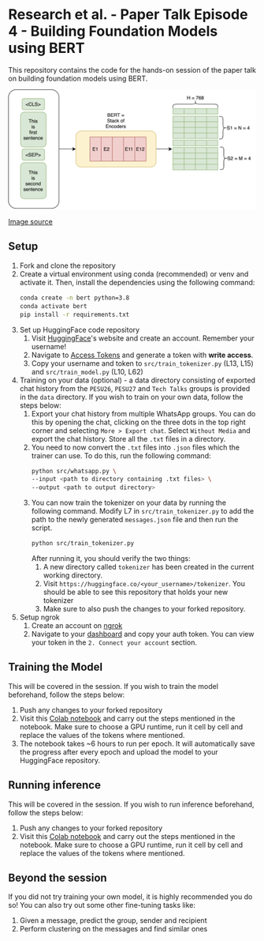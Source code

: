 # Research et al. - Paper Talk Episode 4 - Building Foundation Models using BERT

This repository contains the code for the hands-on session of the paper talk on building foundation models using BERT.

<img src="img/bert.png" alt="BERT">

[Image source](https://www.exxactcorp.com/blog/Deep-Learning/how-do-bert-transformers-work)

## Setup

1. Fork and clone the repository
2. Create a virtual environment using conda (recommended) or venv and activate it. Then, install the dependencies using
   the following command:
    ```bash
    conda create -n bert python=3.8
    conda activate bert
    pip install -r requirements.txt
    ```
3. Set up HuggingFace code repository
    1. Visit [HuggingFace](https://huggingface.co/)'s website and create an account. Remember your username!
    2. Navigate to [Access Tokens](https://huggingface.co/settings/tokens) and generate a token with **write access**.
    3. Copy your username and token to `src/train_tokenizer.py` (L13, L15) and `src/train_model.py` (L10, L62)
4. Training on your data (optional) - a data directory consisting of exported chat history from the `PESU26`, `PESU27`
   and `Tech Talks` groups is provided in the `data` directory. If you wish to train on your own data, follow the steps
   below:
    1. Export your chat history from multiple WhatsApp groups. You can do this by opening the chat, clicking on the
       three dots in the top right corner and selecting `More > Export chat`. Select `Without Media` and export the
       chat history. Store all the `.txt` files in a directory.
    2. You need to now convert the `.txt` files into `.json` files which the trainer can use. To do this, run the
       following command:
        ```bash
        python src/whatsapp.py \
        --input <path to directory containing .txt files> \
        --output <path to output directory>
        ``` 
    3. You can now train the tokenizer on your data by running the following command. Modify L7
       in `src/train_tokenizer.py` to add the path to the newly generated `messages.json` file and then run the script.
        ```bash
        python src/train_tokenizer.py
        ```
       After running it, you should verify the two things:
        1. A new directory called `tokenizer` has been created in the current working directory.
        2. Visit `https://huggingface.co/<your_username>/tokenizer`. You should be able to see this repository that
           holds your new tokenizer
        3. Make sure to also push the changes to your forked repository.
5. Setup ngrok
    1. Create an account on [ngrok](https://ngrok.com/)
    2. Navigate to your [dashboard](https://dashboard.ngrok.com/get-started/setup) and copy your auth token. You can
       view your token in the `2. Connect your account` section.

## Training the Model

This will be covered in the session. If you wish to train the model beforehand, follow the steps below:

1. Push any changes to your forked repository
2. Visit this [Colab notebook](https://colab.research.google.com/drive/1VV9icZiJoc1wb756-WO-hcIDqOEl5W-C?usp=sharing)
   and carry out the steps mentioned in the notebook. Make sure to choose a GPU runtime, run it cell by cell and replace the values of the
   tokens where mentioned. 
3. The notebook takes ~6 hours to run per epoch. It will automatically save the progress after every epoch and upload the model to your HuggingFace repository.

## Running inference

This will be covered in the session. If you wish to run inference beforehand, follow the steps below:
1. Push any changes to your forked repository
2. Visit this [Colab notebook](https://colab.research.google.com/drive/1Uz79EfPoieQER1dHUbA7kheZiAyxwwTi?usp=sharing) and carry out the steps mentioned in the notebook. Make sure to choose a GPU runtime, run it cell by cell and replace the values of the
   tokens where mentioned.

## Beyond the session

If you did not try training your own model, it is highly recommended you do so! You can also try out some other fine-tuning tasks like:
1. Given a message, predict the group, sender and recipient
2. Perform clustering on the messages and find similar ones
